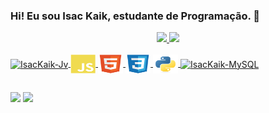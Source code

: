 ### Hi! Eu sou Isac Kaik, estudante de Programação. 👋

<div align="center">
  <a href="https://github.com/isackaik">
  <img height="160em" src="https://github-readme-stats.vercel.app/api?username=isackaik&show_icons=true&theme=dark&include_all_commits=true&count_private=true"/>
  <img height="160em" src="https://github-readme-stats.vercel.app/api/top-langs/?username=isackaik&layout=compact&langs_count=7&theme=dark"/>
</div>

<div style="display: inline_block"><br>
  <img align="center" alt="IsacKaik-Jv" height="30" width="40" src="https://cdn.jsdelivr.net/gh/devicons/devicon/icons/java/java-original.svg" />
  <img align="center" alt="IsacKaik-Js" height="30" width="40" src="https://raw.githubusercontent.com/devicons/devicon/master/icons/javascript/javascript-plain.svg">
  <img align="center" alt="IsacKaik-HTML" height="30" width="40" src="https://raw.githubusercontent.com/devicons/devicon/master/icons/html5/html5-original.svg">
  <img align="center" alt="IsacKaik-CSS" height="30" width="40" src="https://raw.githubusercontent.com/devicons/devicon/master/icons/css3/css3-original.svg">
  <img align="center" alt="IsacKaik-Python" height="30" width="40" src="https://raw.githubusercontent.com/devicons/devicon/master/icons/python/python-original.svg">
  <img align="center" alt="IsacKaik-MySQL" height="30" width="40" src="https://cdn.jsdelivr.net/gh/devicons/devicon/icons/mysql/mysql-original.svg" />
  
</div>

##

<div> 
 <a href = "mailto:isackaik1@gmail.com"><img src="https://img.shields.io/badge/-Gmail-%23333?style=for-the-badge&logo=gmail&logoColor=white" target="_blank"></a>
  <a href="https://https://www.linkedin.com/in/isac-kaik-2148521a1/" target="_blank"><img src="https://img.shields.io/badge/-LinkedIn-%230077B5?style=for-the-badge&logo=linkedin&logoColor=white" target="_blank"></a> 
 
</div>
